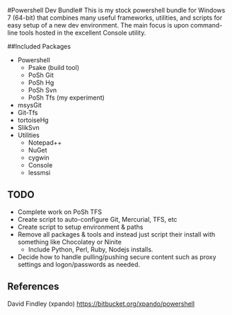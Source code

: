 ﻿#Powershell Dev Bundle#
This is my stock powershell bundle for Windows 7 (64-bit) that combines many useful frameworks, utilities, and scripts for easy setup of a new dev environment.   The main focus is upon command-line tools hosted in the excellent Console utility.

##Included Packages

- Powershell
	- Psake (build tool)
	- PoSh Git
	- PoSh Hg
	- PoSh Svn 
	- PoSh Tfs (my experiment)
- msysGit
- Git-Tfs
- tortoiseHg
- SlikSvn
- Utilities
	- Notepad++
	- NuGet
	- cygwin
	- Console
	- lessmsi

## TODO ##

- Complete work on PoSh TFS
- Create script to auto-configure Git, Mercurial, TFS, etc
- Create script to setup environment & paths
- Remove all packages & tools and instead just script their install with something like Chocolatey or Ninite
	- Include Python, Perl, Ruby, Nodejs installs.
- Decide how to handle pulling/pushing secure content such as proxy settings and logon/passwords as needed.
	
## References ##
David Findley (xpando) https://bitbucket.org/xpando/powershell
